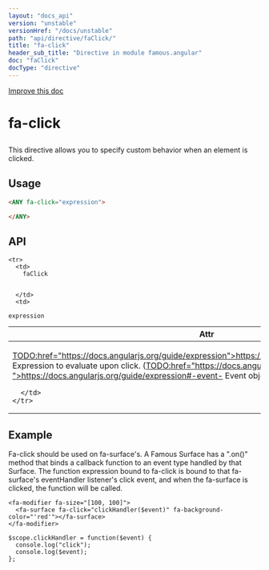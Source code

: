 ```yaml
---
layout: "docs_api"
version: "unstable"
versionHref: "/docs/unstable"
path: "api/directive/faClick/"
title: "fa-click"
header_sub_title: "Directive in module famous.angular"
doc: "faClick"
docType: "directive"
---
```


<div class="improve-docs">
  <a href='https://github.com/Famous/famous-angular/edit/master/src/scripts/directives/fa-click.js#L1'>
    Improve this doc
  </a>
</div>




<h1 class="api-title">

  fa-click



</h1>





This directive allows you to specify custom behavior when an element is clicked.








  
<h2 id="usage">Usage</h2>
  
```html
<ANY fa-click="expression">

</ANY>
```
  
  
<h2 id="api" style="clear:both;">API</h2>

<table class="table" style="margin:0;">
  <thead>
    <tr>
      <th>Attr</th>
      <th>Type</th>
      <th>Details</th>
    </tr>
  </thead>
  <tbody>
    
    <tr>
      <td>
        faClick
        
        
      </td>
      <td>
        
  <code>expression</code>
      </td>
      <td>
        <p><a href="<a">TODO:href="https://docs.angularjs.org/guide/expression">https://docs.angularjs.org/guide/expression</a> Expression</a> to evaluate upon
click. (<a href="<a">TODO:href="https://docs.angularjs.org/guide/expression#-event-">https://docs.angularjs.org/guide/expression#-event-</a> Event object is available as <code>$event</code></a>)</p>

        
      </td>
    </tr>
    
  </tbody>
</table>

  

  



<h2 id="example">Example</h2><p>Fa-click should be used on fa-surface&#39;s.
A Famous Surface has a &quot;.on()&quot; method that binds a callback function to an event type handled by that Surface.
The function expression bound to fa-click is bound to that fa-surface&#39;s eventHandler listener&#39;s click event, and when the fa-surface is clicked, the function will be called. </p>
<pre><code class="lang-html">&lt;fa-modifier fa-size=&quot;[100, 100]&quot;&gt;
  &lt;fa-surface fa-click=&quot;clickHandler($event)&quot; fa-background-color=&quot;&#39;red&#39;&quot;&gt;&lt;/fa-surface&gt;
&lt;/fa-modifier&gt;</code></pre>
<pre><code class="lang-javascript">$scope.clickHandler = function($event) {
  console.log(&quot;click&quot;);
  console.log($event);
};</code></pre>



